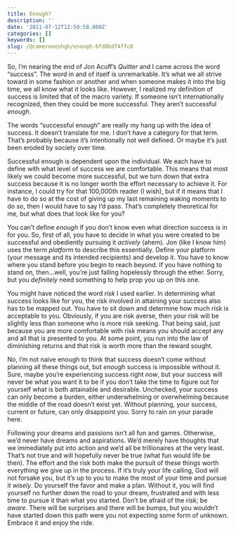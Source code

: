 ```yaml
---
title: Enough?
description: ''
date: '2011-07-12T12:50:58.000Z'
categories: []
keywords: []
slug: /@cameroneshgh/enough-6fd8bdf4ffc8
---
```


So, I’m nearing the end of Jon Acuff’s _Quitter_ and I came across the word “success”. The word in and of itself is unremarkable. It’s what we all strive toward in some fashion or another and when someone makes it into the big time, we all know what it looks like. However, I realized my definition of success is limited that of the macro variety. If someone isn’t internationally recognized, then they could be more successful. They aren’t successful _enough_.

The words “successful enough” are really my hang up with the idea of success. It doesn’t translate for me. I don’t have a category for that term. That’s probably because it’s intentionally not well defined. Or maybe it’s just been eroded by society over time.

Successful enough is dependent upon the individual. We each have to define with what level of success we are comfortable. This means that most likely we could become more successful, but we turn down that extra success because it is no longer worth the effort necessary to achieve it. For instance, I could try for that 100,000th reader (I wish), but if it means that I have to do so at the cost of giving up my last remaining waking moments to do so, then I would have to say I’d pass. That’s completely theoretical for me, but what does that look like for you?

You can’t define _enough_ if you don’t know even what direction success is in for you. So, first of all, you have to decide in what you were created to be successful and obediently pursuing it _actively_ (ahem). Jon (like I know him) uses the term _platform_ to describe this essentially. Define your platform (your message and its intended recipients) and develop it. You have to know where you stand before you begin to reach beyond. If you have nothing to stand on, then…well, you’re just falling hopelessly through the ether. Sorry, but you _definitely_ need something to help prop you up on this one.

You might have noticed the word _risk_ I used earlier. In determining what success looks like for you, the risk involved in attaining your success also has to be mapped out. You have to sit down and determine how much risk is acceptable to you. Obviously, if you are risk averse, then your risk will be slightly less than someone who is more risk seeking. That being said, just because you are more comfortable with risk means you should accept any and all that is presented to you. At some point, you run into the law of diminishing returns and that risk is worth more than the reward sought.

No, I’m not naive enough to think that success doesn’t come without planning all these things out, but _enough_ success is impossible without it. Sure, maybe you’re experiencing success right _now_, but your success will never be what you want it to be if you don’t take the time to figure out for yourself what is both attainable and desirable. Unchecked, your success can only become a burden, either underwhelming or overwhelming because the middle of the road doesn’t exist yet. Without planning, your success, current or future, can only disappoint you. Sorry to rain on your parade here.

Following your dreams and passions isn’t all fun and games. Otherwise, we’d never have dreams and aspirations. We’d merely have thoughts that we immediately put into action and we’d all be trillionaires at the very least. That’s not true and will hopefully never be true (what fun would life be then). The effort and the risk both make the pursuit of these things worth everything we give up in the process. If it’s truly your life calling, God will not forsake you, but it’s up to you to make the most of your time and pursue it _wisely_. Do yourself the favor and make a plan. Without it, you will find yourself no further down the road to your dream, frustrated and with less time to pursue it than what you started. Don’t be afraid of the risk; be _aware_. There will be surprises and there will be bumps, but you wouldn’t have started down this path were you not expecting some form of unknown. Embrace it and enjoy the ride.